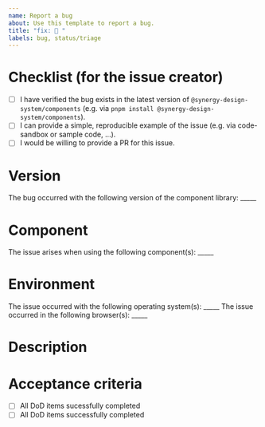 ```yaml
---
name: Report a bug
about: Use this template to report a bug.
title: "fix: 🤔 "
labels: bug, status/triage
---
```


<!--
Thank you for taking your time to report a bug in the Synergy Design System. Please make sure to verify the checklist below in order to give us detailed information about your request.
-->

# Checklist (for the issue creator)

- [ ] I have verified the bug exists in the latest version of `@synergy-design-system/components` (e.g. via `pnpm install @synergy-design-system/components`).
- [ ] I can provide a simple, reproducible example of the issue (e.g. via code-sandbox or sample code, ...).
- [ ] I would be willing to provide a PR for this issue.

# Version

The bug occurred with the following version of the component library: _____

# Component

The issue arises when using the following component(s): _____

# Environment

The issue occurred with the following operating system(s): _____
The issue occurred in the following browser(s): _____


# Description

<!--
Please provide a description of the bug.
If it is possible and meaningful please also consider to provide a screenshot or screencast.
-->


# Acceptance criteria

- [ ] All DoD items sucessfully completed
- [ ] All DoD items successfully completed
<!--
Add further specific criterias for the bug-fix.
-->
